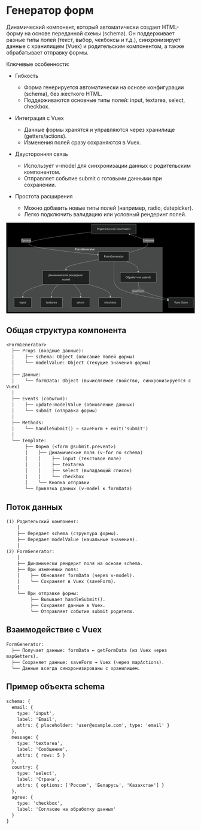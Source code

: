 # Генератор форм

Динамический компонент, который автоматически создает HTML-форму на основе переданной схемы (schema). Он поддерживает разные типы полей (текст, выбор, чекбоксы и т.д.), синхронизирует данные с хранилищем (Vuex) и родительским компонентом, а также обрабатывает отправку формы.

Ключевые особенности:
- Гибкость
  - Форма генерируется автоматически на основе конфигурации (schema), без жесткого HTML.
  - Поддерживаются основные типы полей: input, textarea, select, checkbox.

- Интеграция с Vuex
  - Данные формы хранятся и управляются через хранилище (getters/actions).
  - Изменения полей сразу сохраняются в Vuex.

- Двусторонняя связь
  - Использует v-model для синхронизации данных с родительским компонентом.
  - Отправляет событие submit с готовыми данными при сохранении.

- Простота расширения
  - Можно добавить новые типы полей (например, radio, datepicker).
  - Легко подключить валидацию или условный рендеринг полей.

![img](/img/vuex.png)

## Общая структура компонента
```
<FormGenerator>
  ├── Props (входные данные):
  │    ├── schema: Object (описание полей формы)
  │    └── modelValue: Object (текущие значения формы)
  │
  ├── Данные:
  │    └── formData: Object (вычисляемое свойство, синхронизируется с Vuex)
  │
  ├── Events (события):
  │    ├── update:modelValue (обновление данных)
  │    └── submit (отправка формы)
  │
  ├── Methods:
  │    └── handleSubmit() → saveForm + emit('submit')
  │
  └── Template:
       ├── Форма (<form @submit.prevent>)
       │    ├── Динамические поля (v-for по schema)
       │    │    ├── input (текстовое поле)
       │    │    ├── textarea
       │    │    ├── select (выпадающий список)
       │    │    └── checkbox
       │    └── Кнопка отправки
       └── Привязка данных (v-model к formData)
```

## Поток данных

```
(1) Родительский компонент:
    │
    ├── Передает schema (структура формы).
    ├── Передает modelValue (начальные значения).
    │
(2) FormGenerator:
    │
    ├── Динамически рендерит поля на основе schema.
    ├── При изменении поля:
    │    ├── Обновляет formData (через v-model).
    │    └── Сохраняет в Vuex (saveForm).
    │
    └── При отправке формы:
         ├── Вызывает handleSubmit().
         ├── Сохраняет данные в Vuex.
         └── Отправляет событие submit родителю.
```

## Взаимодействие с Vuex

```
FormGenerator:
  ├── Получает данные: formData ← getFormData (из Vuex через mapGetters).
  ├── Сохраняет данные: saveForm → Vuex (через mapActions).
  └── Данные всегда синхронизированы с хранилищем.
```

## Пример объекта schema

```
schema: {
  email: {
    type: 'input',
    label: 'Email',
    attrs: { placeholder: 'user@example.com', type: 'email' }
  },
  message: {
    type: 'textarea',
    label: 'Сообщение',
    attrs: { rows: 5 }
  },
  country: {
    type: 'select',
    label: 'Страна',
    attrs: { options: ['Россия', 'Беларусь', 'Казахстан'] }
  },
  agree: {
    type: 'checkbox',
    label: 'Согласие на обработку данных'
  }
}
```
